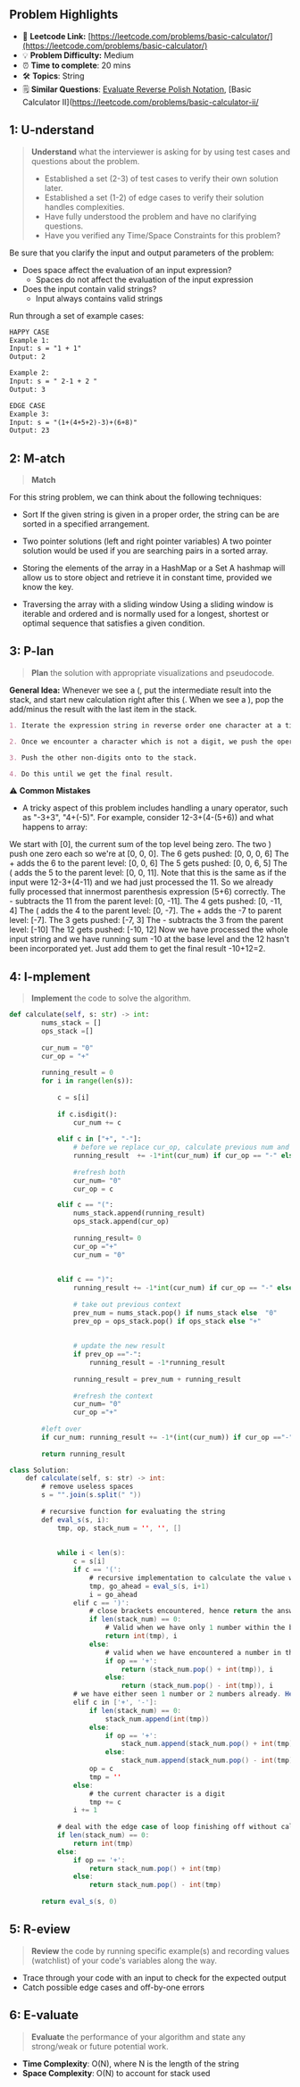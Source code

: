## Problem Highlights

* 🔗 **Leetcode Link:** [https://leetcode.com/problems/basic-calculator/](https://leetcode.com/problems/basic-calculator/)
* 💡 **Problem Difficulty:** Medium
* ⏰ **Time to complete**: 20 mins
* 🛠️ **Topics**: String
* 🗒️ **Similar Questions**: [Evaluate Reverse Polish Notation](https://leetcode.com/problems/evaluate-reverse-polish-notation/), [Basic Calculator II](https://leetcode.com/problems/basic-calculator-ii/
    
## 1: U-nderstand
 
> **Understand** what the interviewer is asking for by using test cases and questions about the problem.
> 
> - Established a set (2-3) of test cases to verify their own solution later.
> - Established a set (1-2) of edge cases to verify their solution handles complexities.
> - Have fully understood the problem and have no clarifying questions.
> - Have you verified any Time/Space Constraints for this problem?

Be sure that you clarify the input and output parameters of the problem:

- Does space affect the evaluation of an input expression?
  - Spaces do not affect the evaluation of the input expression
- Does the input contain valid strings?
  - Input always contains valid strings


Run through a set of example cases:

```markdown
HAPPY CASE
Example 1:
Input: s = "1 + 1"
Output: 2

Example 2:
Input: s = " 2-1 + 2 "
Output: 3

EDGE CASE
Example 3:
Input: s = "(1+(4+5+2)-3)+(6+8)"
Output: 23
```   
    
## 2: M-atch

> **Match** 

For this string problem, we can think about the following techniques:

- Sort If the given string is given in a proper order, the string can be are sorted in a specified arrangement.

- Two pointer solutions (left and right pointer variables) A two pointer solution would be used if you are searching pairs in a sorted array.

- Storing the elements of the array in a HashMap or a Set A hashmap will allow us to store object and retrieve it in constant time, provided we know the key.

- Traversing the array with a sliding window Using a sliding window is iterable and ordered and is normally used for a longest, shortest or optimal sequence that satisfies a given condition.


## 3: P-lan

> **Plan** the solution with appropriate visualizations and pseudocode.

**General Idea:** Whenever we see a (, put the intermediate result into the stack, and start new calculation right after this (. When we see a ), pop the add/minus the result with the last item in the stack.

```markdown
1. Iterate the expression string in reverse order one character at a time. 

2. Once we encounter a character which is not a digit, we push the operand onto the stack. When we encounter an opening parenthesis (, this means an expression just ended. 

3. Push the other non-digits onto to the stack.

4. Do this until we get the final result.
```

⚠️ **Common Mistakes**

* A tricky aspect of this problem includes handling a unary operator, such as "-3+3", "4+(-5)". For example, consider 12-3+(4-(5+6)) and what happens to array:

We start with [0], the current sum of the top level being zero.
The two ) push one zero each so we're at [0, 0, 0].
The 6 gets pushed: [0, 0, 0, 6]
The + adds the 6 to the parent level: [0, 0, 6]
The 5 gets pushed: [0, 0, 6, 5]
The ( adds the 5 to the parent level: [0, 0, 11]. Note that this is the same as if the input were 12-3+(4-11) and we had just processed the 11. So we already fully processed that innermost parenthesis expression (5+6) correctly.
The - subtracts the 11 from the parent level: [0, -11].
The 4 gets pushed: [0, -11, 4]
The ( adds the 4 to the parent level: [0, -7].
The + adds the -7 to parent level: [-7].
The 3 gets pushed: [-7, 3]
The - subtracts the 3 from the parent level: [-10]
The 12 gets pushed: [-10, 12]
Now we have processed the whole input string and we have running sum -10 at the base level and the 12 hasn't been incorporated yet. Just add them to get the final result -10+12=2.

## 4: I-mplement

> **Implement** the code to solve the algorithm.

```python
def calculate(self, s: str) -> int:
        nums_stack = []
        ops_stack =[]
        
        cur_num = "0"
        cur_op = "+"
        
        running_result = 0
        for i in range(len(s)):
            
            c = s[i]
            
            if c.isdigit():
                cur_num += c
            
            elif c in ["+", "-"]:
                # before we replace cur_op, calculate previous num and put it into result 
                running_result  += -1*int(cur_num) if cur_op == "-" else int(cur_num)
                
                #refresh both
                cur_num= "0" 
                cur_op = c

            elif c == "(":
                nums_stack.append(running_result)
                ops_stack.append(cur_op)
                
                running_result= 0
                cur_op ="+"
                cur_num = "0"
                
                
            elif c == ")":
                running_result += -1*int(cur_num) if cur_op == "-" else int(cur_num)
                
                # take out previous context
                prev_num = nums_stack.pop() if nums_stack else  "0"
                prev_op = ops_stack.pop() if ops_stack else "+"
                
                
                # update the new result
                if prev_op =="-":
                    running_result = -1*running_result
                    
                running_result = prev_num + running_result
                
                #refresh the context
                cur_num= "0"
                cur_op ="+"
                
        #left over
        if cur_num: running_result += -1*(int(cur_num)) if cur_op =="-" else int(cur_num)
            
        return running_result
```
```java
class Solution:
    def calculate(self, s: str) -> int:
        # remove useless spaces
        s = "".join(s.split(" "))
        
        # recursive function for evaluating the string
        def eval_s(s, i):
            tmp, op, stack_num = '', '', []
            
            
            while i < len(s):
                c = s[i]
                if c == '(':
                    # recursive implementation to calculate the value within the brackets
                    tmp, go_ahead = eval_s(s, i+1)
                    i = go_ahead
                elif c == ')':
                    # close brackets encountered, hence return the answer and current index
                    if len(stack_num) == 0:
                        # Valid when we have only 1 number within the brackets
                        return int(tmp), i
                    else:
                        # valid when we have encountered a number in the past
                        if op == '+':
                            return (stack_num.pop() + int(tmp)), i
                        else:
                            return (stack_num.pop() - int(tmp)), i
                # we have either seen 1 number or 2 numbers already. Hence, either store the current number in the stack in case we have seen only 1 number, or store the result of binary operation of 2 numbers in the stack
                elif c in ['+', '-']:
                    if len(stack_num) == 0:
                        stack_num.append(int(tmp))
                    else:
                        if op == '+':
                            stack_num.append(stack_num.pop() + int(tmp))
                        else:
                            stack_num.append(stack_num.pop() - int(tmp))
                    op = c
                    tmp = ''
                else:
                    # the current character is a digit
                    tmp += c
                i += 1
                
            # deal with the edge case of loop finishing off without calculating the last operation
            if len(stack_num) == 0:
                return int(tmp)
            else:
                if op == '+':
                    return stack_num.pop() + int(tmp)
                else:
                    return stack_num.pop() - int(tmp)
            
        return eval_s(s, 0)
```
    
## 5: R-eview

> **Review** the code by running specific example(s) and recording values (watchlist) of your code's variables along the way.

- Trace through your code with an input to check for the expected output
- Catch possible edge cases and off-by-one errors

## 6: E-valuate

> **Evaluate** the performance of your algorithm and state any strong/weak or future potential work.
   

* **Time Complexity**: O(N), where N is the length of the string
* **Space Complexity**: O(N) to account for stack used
